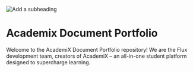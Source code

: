 ![Add a subheading](https://github.com/kthymia/CS152-Portfolio/assets/160714262/ec906d3b-6d29-4270-b91e-6d319a643be1)

# Academix Document Portfolio

Welcome to the AcademiX Document Portfolio repository! We are the Flux development team, creators of AcademiX – an all-in-one student platform designed to supercharge learning.
